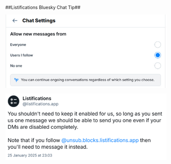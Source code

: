 ##Listifications Bluesky Chat Tip##

![Bluesky CHAT settings!](/assets/blueskychatsettings.jpg)

![ListificationsTIP!](/assets/ListificationsTIP.PNG)
